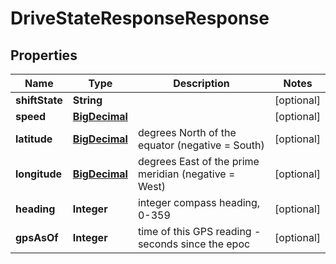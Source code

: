 
# DriveStateResponseResponse

## Properties
Name | Type | Description | Notes
------------ | ------------- | ------------- | -------------
**shiftState** | **String** |  |  [optional]
**speed** | [**BigDecimal**](BigDecimal.md) |  |  [optional]
**latitude** | [**BigDecimal**](BigDecimal.md) | degrees North of the equator (negative &#x3D; South) |  [optional]
**longitude** | [**BigDecimal**](BigDecimal.md) | degrees East of the prime meridian (negative &#x3D; West) |  [optional]
**heading** | **Integer** | integer compass heading, 0-359 |  [optional]
**gpsAsOf** | **Integer** | time of this GPS reading - seconds since the epoc |  [optional]



